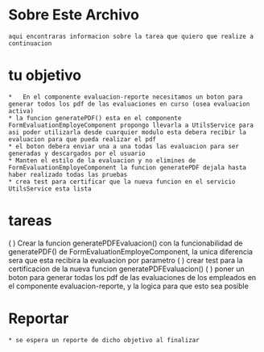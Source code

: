 # Sobre Este Archivo 
    aqui encontraras informacion sobre la tarea que quiero que realize a continuacion
# tu objetivo
    *   En el componente evaluacion-reporte necesitamos un boton para generar todos los pdf de las evaluaciones en curso (osea evaluacion activa)
    * la funcion generatePDF() esta en el componente FormEvaluationEmployeComponent propongo llevarla a UtilsService para asi poder utilizarla desde cuarquier modulo esta debera recibir la evaluacion para que pueda realizar el pdf
    * el boton debera enviar una a una todas las evaluacion para ser generadas y descargados por el usuario
    * Manten el estilo de la evaluacion y no elimines de FormEvaluationEmployeComponent la funcion generatePDF dejala hasta haber realizado todas las pruebas
    * crea test para certificar que la nueva funcion en el servicio UtilsService esta lista

# tareas
( ) Crear la funcion generatePDFEvaluacion() con la funcionabilidad de generatePDF() de FormEvaluationEmployeComponent, la unica diferencia sera que esta recibira la evaluacion por parametro
( ) crear test para la certificacion de la nueva funcion generatePDFEvaluacion()
( ) poner un boton para generar todas los pdf de las evaluaciones de los empleados en el componente evaluacion-reporte, y la logica para que esto sea posible

# Reportar
    * se espera un reporte de dicho objetivo al finalizar